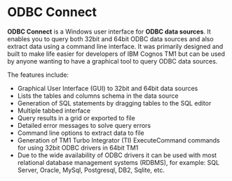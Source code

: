 # ODBC Connect

**ODBC Connect** is a Windows user interface for **ODBC data sources**. It enables you to query both 32bit and 64bit ODBC data sources and also extract data using a command line interface. It was primarily designed and built to make life easier for developers of IBM Cognos TM1 but can be used by anyone wanting to have a graphical tool to query ODBC data sources.

The features include:

* Graphical User Interface (GUI) to 32bit and 64bit data sources
* Lists the tables and columns schema in the data source
* Generation of SQL statements by dragging tables to the SQL editor
* Multiple tabbed interface
* Query results in a grid or exported to file
* Detailed error messages to solve query errors
* Command line options to extract data to file
* Generation of TM1 Turbo Integrator (TI) ExecuteCommand commands for using 32bit ODBC drivers in 64bit TM1
* Due to the wide availability of ODBC drivers it can be used with most relational database management systems (RDBMS), for example: SQL Server, Oracle, MySql, Postgresql, DB2, Sqlite, etc.
